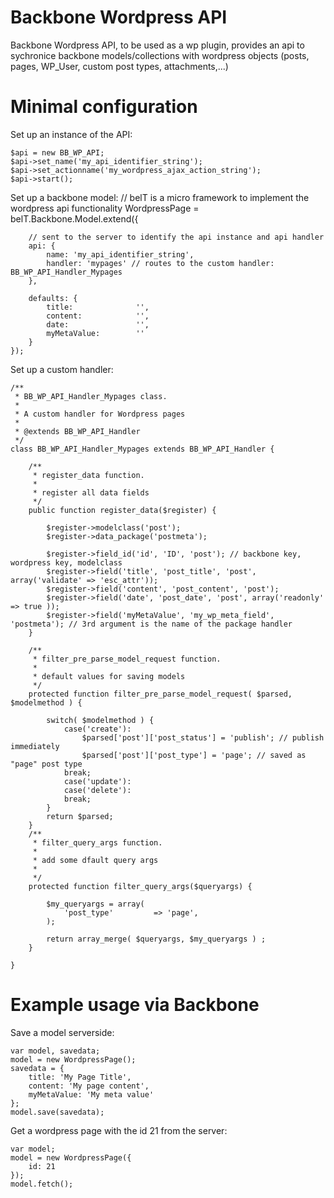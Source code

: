 Backbone Wordpress API
====================

Backbone Wordpress API, to be used as a wp plugin, provides an api to sychronice backbone models/collections with wordpress objects (posts, pages, WP_User, custom post types, attachments,...)
 
Minimal configuration
=======

Set up an instance of the API: 
			
	$api = new BB_WP_API;
	$api->set_name('my_api_identifier_string');
	$api->set_actionname('my_wordpress_ajax_action_string');
	$api->start();
			   
 
Set up a backbone model: 
	// belT is a micro framework to implement the wordpress api functionality
    WordpressPage = belT.Backbone.Model.extend({
    		
    	// sent to the server to identify the api instance and api handler
    	api: {
    		name: 'my_api_identifier_string',
    		handler: 'mypages' // routes to the custom handler: BB_WP_API_Handler_Mypages 
    	},		
    	
    	defaults: {
    		title:				'',
    		content:			'',
    		date:				'',
    		myMetaValue:		''
    	}
    });

Set up a custom handler:

	/**
	 * BB_WP_API_Handler_Mypages class.
	 *
	 * A custom handler for Wordpress pages
	 * 
	 * @extends BB_WP_API_Handler
	 */
	class BB_WP_API_Handler_Mypages extends BB_WP_API_Handler {
		
		/**
		 * register_data function.
		 * 
		 * register all data fields	
		 */
		public function register_data($register) {
		
			$register->modelclass('post');
			$register->data_package('postmeta');
					
			$register->field_id('id', 'ID', 'post'); // backbone key, wordpress key, modelclass
			$register->field('title', 'post_title', 'post', array('validate' => 'esc_attr'));
			$register->field('content', 'post_content', 'post');
			$register->field('date', 'post_date', 'post', array('readonly' => true ));
			$register->field('myMetaValue', 'my_wp_meta_field', 'postmeta'); // 3rd argument is the name of the package handler
		}
		
		/**
		 * filter_pre_parse_model_request function.
		 * 
		 * default values for saving models
		 */
		protected function filter_pre_parse_model_request( $parsed, $modelmethod ) {
			
			switch( $modelmethod ) {		
				case('create'):
					$parsed['post']['post_status'] = 'publish'; // publish immediately
					$parsed['post']['post_type'] = 'page'; // saved as "page" post type	
				break;
				case('update'):
				case('delete'):				
				break;
			}		
			return $parsed;
		}
		/**
		 * filter_query_args function.
		 *
		 * add some dfault query args
		 * 
		 */
		protected function filter_query_args($queryargs) {
	
			$my_queryargs = array(
				'post_type' 		=> 'page',
			);		
			
			return array_merge( $queryargs, $my_queryargs ) ;
		}

	}

Example usage via Backbone
=========

Save a model serverside:

	var model, savedata;
	model = new WordpressPage();
	savedata = {
		title: 'My Page Title',
		content: 'My page content',
		myMetaValue: 'My meta value'
	};
	model.save(savedata);
	
Get a wordpress page with the id 21 from the server:

	var model;
	model = new WordpressPage({
		id: 21
	});
	model.fetch(); 
